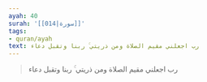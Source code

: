 ```yaml
---
ayah: 40
surah: '[[014|سورة]]'
tags:
- quran/ayah
text: رب اجعلني مقيم الصلاة ومن ذريتي ۚ ربنا وتقبل دعاء
---
```

> رب اجعلني مقيم الصلاة ومن ذريتي ۚ ربنا وتقبل دعاء
